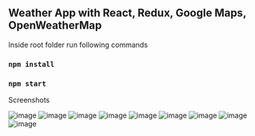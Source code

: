 Weather App with React, Redux, Google Maps, OpenWeatherMap
--------------------------------
Inside root folder run following commands  
### `npm install`
### `npm start`

Screenshots  

![image](https://user-images.githubusercontent.com/32177766/109422791-2089a100-79ee-11eb-8119-2c5d4bd6a308.png)
![image](https://user-images.githubusercontent.com/32177766/109422798-241d2800-79ee-11eb-85dc-b093f00c176b.png)
![image](https://user-images.githubusercontent.com/32177766/109422814-2e3f2680-79ee-11eb-8368-94752a0899fd.png)
![image](https://user-images.githubusercontent.com/32177766/109422838-39925200-79ee-11eb-8992-fd8bf6ca0ac7.png)
![image](https://user-images.githubusercontent.com/32177766/109422846-40b96000-79ee-11eb-870d-a1ce0c62fe26.png)
![image](https://user-images.githubusercontent.com/32177766/109422848-44e57d80-79ee-11eb-9697-adffd1ae5d99.png)
![image](https://user-images.githubusercontent.com/32177766/109422853-4747d780-79ee-11eb-80c1-a69cb07b82eb.png)
![image](https://user-images.githubusercontent.com/32177766/109422864-4b73f500-79ee-11eb-92a1-259c231fea0c.png)
![image](https://user-images.githubusercontent.com/32177766/109422867-50d13f80-79ee-11eb-94c9-6a87c1cfb4fc.png)
